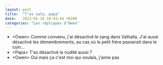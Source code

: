```yaml
---
layout: post
title:  "T’es sale, papa"
date:   2022-05-18 10:43:44 +0200
categories: "Les répliques d’Owen"
---
```


-   \<Owen\> Comme convenu, j'ai désactivé le sang dans Valhalla. J'ai aussi désactivé les démembrements, au cas où le petit frère passerait dans le coin…
-   \<Papa\> T'as désactivé la nudité aussi ?
-   \<Owen\> Oui mais ça c'est moi qui voulais, j'aime pas
